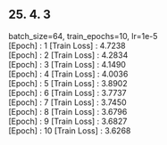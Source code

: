 ## 25. 4. 3
batch_size=64, train_epochs=10, lr=1e-5<br/>
[Epoch] : 1 	 [Train Loss] : 4.7238 	 <br/>
[Epoch] : 2 	 [Train Loss] : 4.2834 	 <br/>
[Epoch] : 3 	 [Train Loss] : 4.1490 	 <br/>
[Epoch] : 4 	 [Train Loss] : 4.0036 	 <br/>
[Epoch] : 5 	 [Train Loss] : 3.8902 	 <br/>
[Epoch] : 6 	 [Train Loss] : 3.7737 	 <br/>
[Epoch] : 7 	 [Train Loss] : 3.7450 	 <br/>
[Epoch] : 8 	 [Train Loss] : 3.6796 	 <br/>
[Epoch] : 9 	 [Train Loss] : 3.6827 	 <br/>
[Epoch] : 10 	 [Train Loss] : 3.6268 	 <br/>
